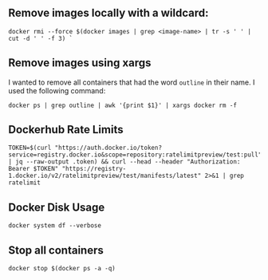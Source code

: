 ## Remove images locally with a wildcard:

```
docker rmi --force $(docker images | grep <image-name> | tr -s ' ' | cut -d ' ' -f 3) `
```

## Remove images using xargs

I wanted to remove all containers that had the word `outline` in their name. I used the following command:

```
docker ps | grep outline | awk '{print $1}' | xargs docker rm -f
```

## Dockerhub Rate Limits

```
TOKEN=$(curl "https://auth.docker.io/token?service=registry.docker.io&scope=repository:ratelimitpreview/test:pull" | jq --raw-output .token) && curl --head --header "Authorization: Bearer $TOKEN" "https://registry-1.docker.io/v2/ratelimitpreview/test/manifests/latest" 2>&1 | grep ratelimit
```

## Docker Disk Usage

```
docker system df --verbose
```

## Stop all containers


```
docker stop $(docker ps -a -q)
```
